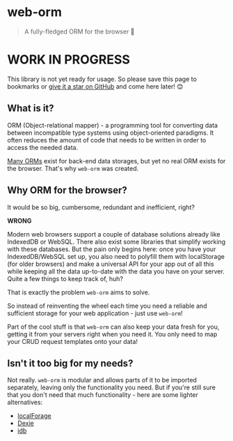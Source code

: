# web-orm
> A fully-fledged ORM for the browser 💪

# WORK IN PROGRESS

This library is not yet ready for usage. So please save this page to bookmarks or [give it a star on GitHub](https://github.com/KazanExpress/web-orm) and come here later! 😊

## What is it?

ORM (Object-relational mapper) - a programming tool for converting data between incompatible type systems using object-oriented paradigms. It often reduces the amount of code that needs to be written in order to access the needed data.

[Many ORMs](https://github.com/search?q=ORM) exist for back-end data storages, but yet no real ORM exists for the browser. That's why `web-orm` was created.

## Why ORM for the browser?

It would be so big, cumbersome, redundant and inefficient, right?

**WRONG**

Modern web browsers support a couple of database solutions already like IndexedDB or WebSQL. There also exist some libraries that simplify working with these databases. But the pain only begins here: once you have your IndexedDB/WebSQL set up, you also need to polyfill them with localStorage (for older browsers) and make a universal API for your app out of all this while keeping all the data up-to-date with the data you have on your server. Quite a few things to keep track of, huh?

That is exactly the problem `web-orm` aims to solve.

So instead of reinventing the wheel each time you need a reliable and sufficient storage for your web application - just use `web-orm`!

Part of the cool stuff is that `web-orm` can also keep your data fresh for you, getting it from your servers right when you need it. You only need to map your CRUD request templates onto your data!

## Isn't it too big for my needs?

Not really. `web-orm` is modular and allows parts of it to be imported separately, leaving only the functionality you need. But if you're still sure that you don't need that much functionality - here are some lighter alternatives:
* [localForage](https://github.com/localForage/localForage)
* [Dexie](http://dexie.org)
* [idb](https://github.com/jakearchibald/idb)
